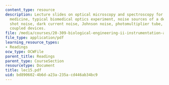 ```yaml
---
content_type: resource
description: Lecture slides on optical microscopy and spectroscopy for biology and
  medicine, typical biomedical optics experiment, noise sources of a detector, photon
  shot noise, dark current noise, Johnson noise, photomultiplier tube, and charge
  coupled devices.
file: /media/courses/20-309-biological-engineering-ii-instrumentation-and-measurement-fall-2006/bd8906024b6da23a235acd446ab34bc9_lec15.pdf
file_type: application/pdf
learning_resource_types:
- Readings
ocw_type: OCWFile
parent_title: Readings
parent_type: CourseSection
resourcetype: Document
title: lec15.pdf
uid: bd890602-4b6d-a23a-235a-cd446ab34bc9
---
```

